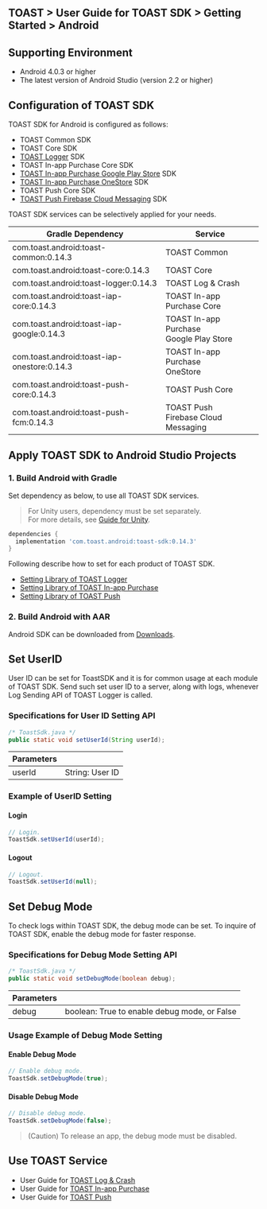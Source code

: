 ## TOAST > User Guide for TOAST SDK > Getting Started > Android

## Supporting Environment

* Android 4.0.3 or higher
* The latest version of Android Studio (version 2.2 or higher)

## Configuration of TOAST SDK

TOAST SDK for Android is configured as follows:  

* TOAST Common SDK
* TOAST Core SDK
* [TOAST Logger](./log-collector-android) SDK
* TOAST In-app Purchase Core SDK
* [TOAST In-app Purchase Google Play Store](./iap-android) SDK
* [TOAST In-app Purchase OneStore](./iap-android) SDK
* TOAST Push Core SDK
* [TOAST Push Firebase Cloud Messaging](./push-android) SDK

TOAST SDK services can be selectively applied for your needs. 

| Gradle Dependency | Service |
| --- | --- |
| com.toast.android:toast-common:0.14.3 | TOAST Common |
| com.toast.android:toast-core:0.14.3 | TOAST Core |
| com.toast.android:toast-logger:0.14.3 | TOAST Log & Crash |
| com.toast.android:toast-iap-core:0.14.3 | TOAST In-app Purchase Core |
| com.toast.android:toast-iap-google:0.14.3 | TOAST In-app Purchase <br>Google Play Store |
| com.toast.android:toast-iap-onestore:0.14.3 | TOAST In-app Purchase <br>OneStore |
| com.toast.android:toast-push-core:0.14.3    | TOAST Push Core   |
| com.toast.android:toast-push-fcm:0.14.3     | TOAST Push <br>Firebase Cloud Messaging |

## Apply TOAST SDK to Android Studio Projects 

### 1. Build Android with Gradle

Set dependency as below, to use all TOAST SDK services.  

> For Unity users, dependency must be set separately.  
> For more details, see [Guide for Unity](./getting-started-unity/#android).

```groovy
dependencies {
  implementation 'com.toast.android:toast-sdk:0.14.3'
}
```

Following describe how to set for each product of TOAST SDK. 

- [Setting Library of TOAST Logger](./log-collector-android/#_1)
- [Setting Library of TOAST In-app Purchase](./iap-android/#_2)
- [Setting Library of TOAST Push](./push-android/#_2)

### 2. Build Android with AAR  

Android SDK can be downloaded from [Downloads](../../../Download/#toast-sdk).


## Set UserID 

User ID can be set for ToastSDK and it is for common usage at each module of TOAST SDK.
Send such set user ID to a server, along with logs, whenever Log Sending API of TOAST Logger is called. 

### Specifications for User ID Setting API

```java
/* ToastSdk.java */
public static void setUserId(String userId);
```

| Parameters | |
| -- | -- |
| userId | String: User ID |

### Example of UserID Setting 

#### Login 

```java
// Login.
ToastSdk.setUserId(userId);
```

#### Logout 

```java
// Logout.
ToastSdk.setUserId(null);
```

## Set Debug Mode 

To check logs within TOAST SDK, the debug mode can be set. 
To inquire of TOAST SDK, enable the debug mode for faster response.  

### Specifications for Debug Mode Setting API 

```java
/* ToastSdk.java */
public static void setDebugMode(boolean debug);
```

| Parameters | |
| -- | -- |
| debug | boolean: True to enable debug mode, or False |

### Usage Example of Debug Mode Setting 

#### Enable Debug Mode 

```java
// Enable debug mode.
ToastSdk.setDebugMode(true);
```

#### Disable Debug Mode 

```java
// Disable debug mode.
ToastSdk.setDebugMode(false);
```

> (Caution) To release an app, the debug mode must be disabled. 

## Use TOAST Service 

* User Guide for [TOAST Log & Crash](./log-collector-android) 
* User Guide for [TOAST In-app Purchase](./iap-android) 
* User Guide for [TOAST Push](./push-android) 



